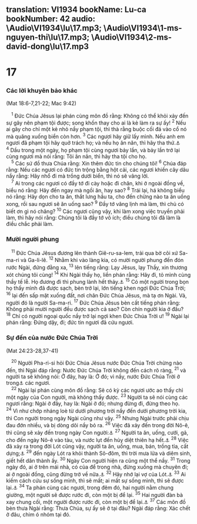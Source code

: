 translation: VI1934
bookName: Lu-ca 
bookNumber: 42
audio: \Audio\VI1934\lu\17.mp3; \Audio\VI1934\1-ms-nguyen-thi\lu\17.mp3; \Audio\VI1934\2-ms-david-dong\lu\17.mp3
-------

<div class="title"><h1>17</h1><h3>Các lời khuyên bảo khác</h3><p>(Mat 18:6-7,21-22; Mac 9:42)</p></div>
<span class="verse lu_17_1"> <sup>1</sup> Đức Chúa Jêsus lại phán cùng môn đồ rằng: Không có thể khỏi xảy đến sự gây nên phạm tội được; song khốn thay cho ai là kẻ làm ra sự ấy! </span>
<span class="verse lu_17_2"><sup>2</sup> Nếu ai gây cho chỉ một kẻ nhỏ nầy phạm tội, thì thà rằng buộc cối đá vào cổ nó mà quăng xuống biển còn hơn. </span>
<span class="verse lu_17_3"><sup>3</sup> Các ngươi hãy giữ lấy mình. Nếu anh em ngươi đã phạm tội hãy quở trách họ; và nếu họ ăn năn, thì hãy tha thứ.<a data-toggle="tooltip" data-placement="bottom" title="Mat 18:15">⚓</a></span>
<span class="verse lu_17_4"><sup>4</sup> Dầu trong một ngày, họ phạm tội cùng ngươi bảy lần, và bảy lần trở lại cùng ngươi mà nói rằng: Tôi ăn năn, thì hãy tha tội cho họ. <br/></span>
<span class="verse lu_17_5"> <sup>5</sup> Các sứ đồ thưa Chúa rằng: Xin thêm đức tin cho chúng tôi! </span>
<span class="verse lu_17_6"><sup>6</sup> Chúa đáp rằng: Nếu các ngươi có đức tin trộng bằng hột cải, các ngươi khiến cây dâu nầy rằng: Hãy nhổ đi mà trồng dưới biển, thì nó sẽ vâng lời. <br/></span>
<span class="verse lu_17_7"> <sup>7</sup> Ai trong các ngươi có đầy tớ đi cày hoặc đi chăn, khi ở ngoài đồng về, biểu nó rằng: Hãy đến ngay mà ngồi ăn, hay sao? </span>
<span class="verse lu_17_8"><sup>8</sup> Trái lại, há không biểu nó rằng: Hãy dọn cho ta ăn, thắt lưng hầu ta, cho đến chừng nào ta ăn uống xong, rồi sau ngươi sẽ ăn uống sao? </span>
<span class="verse lu_17_9"><sup>9</sup> Đầy tớ vâng lịnh mà làm, thì chủ có biết ơn gì nó chăng? </span>
<span class="verse lu_17_10"><sup>10</sup> Các ngươi cũng vậy, khi làm xong việc truyền phải làm, thì hãy nói rằng: Chúng tôi là đầy tớ vô ích; điều chúng tôi đã làm là điều chắc phải làm. <br/></span>
<div class="title"><h3>Mười người phung</h3></div>
<span class="verse lu_17_11"> <sup>11</sup> Đức Chúa Jêsus đương lên thành Giê-ru-sa-lem, trải qua bờ cõi xứ Sa-ma-ri và Ga-li-lê. </span>
<span class="verse lu_17_12"><sup>12</sup> Nhằm khi vào làng kia, có mười người phung đến đón rước Ngài, đứng đằng xa, </span>
<span class="verse lu_17_13"><sup>13</sup> lên tiếng rằng: Lạy Jêsus, lạy Thầy, xin thương xót chúng tôi cùng! </span>
<span class="verse lu_17_14"><sup>14</sup> Khi Ngài thấy họ, liền phán rằng: Hãy đi, tỏ mình cùng thầy tế lễ. Họ đương đi thì phung lành hết thảy.<a data-toggle="tooltip" data-placement="bottom" title="Le 14:1-32">⚓</a></span>
<span class="verse lu_17_15"><sup>15</sup> Có một người trong bọn họ thấy mình đã được sạch, bèn trở lại, lớn tiếng khen ngợi Đức Chúa Trời; </span>
<span class="verse lu_17_16"><sup>16</sup> lại đến sấp mặt xuống đất, nơi chân Đức Chúa Jêsus, mà tạ ơn Ngài. Vả, người đó là người Sa-ma-ri. </span>
<span class="verse lu_17_17"><sup>17</sup> Đức Chúa Jêsus bèn cất tiếng phán rằng: Không phải mười người đều được sạch cả sao? Còn chín người kia ở đâu? </span>
<span class="verse lu_17_18"><sup>18</sup> Chỉ có người ngoại quốc nầy trở lại ngợi khen Đức Chúa Trời ư! </span>
<span class="verse lu_17_19"><sup>19</sup> Ngài lại phán rằng: Đứng dậy, đi; đức tin ngươi đã cứu ngươi. <br/></span>
<div class="title"><h3>Sự đến của nước Đức Chúa Trời</h3><p>(Mat 24:23-28,37-41)</p></div>
<span class="verse lu_17_20"> <sup>20</sup> Người Pha-ri-si hỏi Đức Chúa Jêsus nước Đức Chúa Trời chừng nào đến, thì Ngài đáp rằng: Nước Đức Chúa Trời không đến cách rõ ràng, </span>
<span class="verse lu_17_21"><sup>21</sup> và người ta sẽ không nói: Ở đây, hay là: Ở đó; vì nầy, nước Đức Chúa Trời ở trong<a data-toggle="tooltip" data-placement="bottom" title="Ctd: ở giữa hoặc trong tầm tay">⚓</a> các ngươi. <br/></span>
<span class="verse lu_17_22"> <sup>22</sup> Ngài lại phán cùng môn đồ rằng: Sẽ có kỳ các ngươi ước ao thấy chỉ một ngày của Con người, mà không thấy được. </span>
<span class="verse lu_17_23"><sup>23</sup> Người ta sẽ nói cùng các ngươi rằng: Ngài ở đây, hay là: Ngài ở đó; nhưng đừng đi, đừng theo họ. </span>
<span class="verse lu_17_24"><sup>24</sup> Vì như chớp nháng loè từ dưới phương trời nầy đến dưới phương trời kia, thì Con người trong ngày Ngài cũng như vậy. </span>
<span class="verse lu_17_25"><sup>25</sup> Nhưng Ngài trước phải chịu đau đớn nhiều, và bị dòng dõi nầy bỏ ra. </span>
<span class="verse lu_17_26"><sup>26</sup> Việc đã xảy đến trong đời Nô-ê, thì cũng sẽ xảy đến trong ngày Con người:<a data-toggle="tooltip" data-placement="bottom" title="Sa 6:5-8">⚓</a></span>
<span class="verse lu_17_27"><sup>27</sup> Người ta ăn, uống, cưới, gả, cho đến ngày Nô-ê vào tàu, và nước lụt đến hủy diệt thiên hạ hết.<a data-toggle="tooltip" data-placement="bottom" title="Sa 7:6-24">⚓</a></span>
<span class="verse lu_17_28"><sup>28</sup> Việc đã xảy ra trong đời Lót cũng vậy, người ta ăn, uống, mua, bán, trồng tỉa, cất dựng;<a data-toggle="tooltip" data-placement="bottom" title="Sa 18:20-19:25">⚓</a></span>
<span class="verse lu_17_29"><sup>29</sup> đến ngày Lót ra khỏi thành Sô-đôm, thì trời mưa lửa và diêm sinh, giết hết dân thành ấy. </span>
<span class="verse lu_17_30"><sup>30</sup> Ngày Con người hiện ra cũng một thể nầy. </span>
<span class="verse lu_17_31"><sup>31</sup> Trong ngày đó, ai ở trên mái nhà, có của để trong nhà, đừng xuống mà chuyên đi; ai ở ngoài đồng, cũng đừng trở về nữa.<a data-toggle="tooltip" data-placement="bottom" title="Mat 24:17-18; Mac 13:15-16">⚓</a></span>
<span class="verse lu_17_32"><sup>32</sup> Hãy nhớ lại vợ của Lót.<a data-toggle="tooltip" data-placement="bottom" title="Sa 19:26">⚓</a></span>
<span class="verse lu_17_33"><sup>33</sup> Ai kiếm cách cứu sự sống mình, thì sẽ mất; ai mất sự sống mình, thì sẽ được lại.<a data-toggle="tooltip" data-placement="bottom" title="Mat 10:39; 16:25; Mac 8:35; Lu 9:24; Gi 12:25">⚓</a></span>
<span class="verse lu_17_34"><sup>34</sup> Ta phán cùng các ngươi, trong đêm đó, hai người nằm chung giường, một người sẽ được rước đi, còn một bị để lại. </span>
<span class="verse lu_17_35"><sup>35</sup> Hai người đàn bà xay chung cối, một người được rước đi, còn một bị để lại.<a data-toggle="tooltip" data-placement="bottom" title="Có mấy bản thêm câu 36 rằng: Hai người ở ngoài đồng, một người được rước đi, còn một bị để lại">⚓</a></span>
<span class="verse lu_17_37"><sup>37</sup> Các môn đồ bèn thưa Ngài rằng: Thưa Chúa, sự ấy sẽ ở tại đâu? Ngài đáp rằng: Xác chết ở đâu, chim ó nhóm tại đó. <br/></span>
